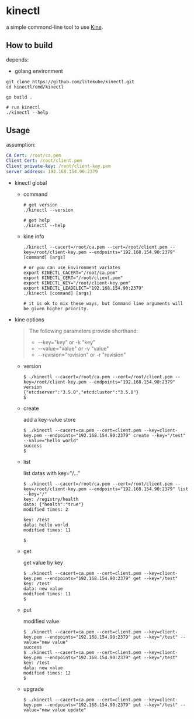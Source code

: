 # kinectl
a simple commond-line tool to use [Kine](https://github.com/k3s-io/kine).

## How to build
depends:
* golang environment

``` shell
git clone https://github.com/litekube/kinectl.git
cd kinectl/cmd/kinectl

go build .

# run kinectl
./kinectl --help
```

## Usage

assumption:

```yaml
CA Cert: /root/ca.pem
Client Cert: /root/client.pem
Client private-key: /root/client-key.pem
server address: 192.168.154.90:2379
```
* kinectl global
  * command
    ```shell
    # get version
    ./kinectl --version

    # get help
    ./kinectl --help
    ```
  * kine info
    ```shell
    ./kinectl --cacert=/root/ca.pem --cert=/root/client.pem --key=/root/client-key.pem --endpoints="192.168.154.90:2379" [command] [args]

    # or you can use Environment variates
    export KINECTL_CACERT="/root/ca.pem"
    export KINECTL_CERT="/root/client.pem"
    export KINECTL_KEY="/root/client-key.pem"
    export KINECTL_LEADELECT="192.168.154.90:2379"
    ./kinectl [command] [args]

    # it is ok to mix these ways, but Command line arguments will be given higher priority.
    ```
* kine options
  > The following parameters provide shorthand:
  > * --key="key" or -k "key"
  > * --value="value" or -v "value"
  > * --revision="revision" or -r "revision"

  * version
    ```shell
    $ ./kinectl --cacert=/root/ca.pem --cert=/root/client.pem --key=/root/client-key.pem --endpoints="192.168.154.90:2379" version
    {"etcdserver":"3.5.0","etcdcluster":"3.5.0"}
    $
    ```

  * create
    
    add a key-value store
    ```shell
    $ ./kinectl --cacert=ca.pem --cert=client.pem --key=client-key.pem --endpoints="192.168.154.90:2379" create --key="/test" --value="hello world"
    success
    $
    ```

  * list

    list datas with key="/..."
    ```shell
    $ ./kinectl --cacert=/root/ca.pem --cert=/root/client.pem --key=/root/client-key.pem --endpoints="192.168.154.90:2379" list --key="/"
    key: /registry/health
    data: {"health":"true"}
    modified times: 2

    key: /test
    data: hello world
    modified times: 11

    $
    ```
  
  * get

    get value by key
    ```shell
    $ ./kinectl --cacert=ca.pem --cert=client.pem --key=client-key.pem --endpoints="192.168.154.90:2379" get --key="/test"
    key: /test
    data: new value
    modified times: 11
    $
    ```

  * put

    modified value
    ```shell
    $ ./kinectl --cacert=ca.pem --cert=client.pem --key=client-key.pem --endpoints="192.168.154.90:2379" put --key="/test" --value="new value"
    success
    $ ./kinectl --cacert=ca.pem --cert=client.pem --key=client-key.pem --endpoints="192.168.154.90:2379" get --key="/test"
    key: /test
    data: new value
    modified times: 12
    $
    ```
  * upgrade

    ```shell
    $ ./kinectl --cacert=ca.pem --cert=client.pem --key=client-key.pem --endpoints="192.168.154.90:2379" put --key="/test" --value="new value update"
    ```